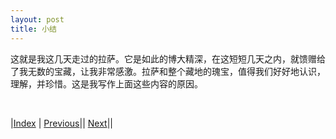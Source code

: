 ```yaml
---
layout: post
title: 小结
---
```


这就是我这几天走过的拉萨。它是如此的博大精深，在这短短几天之内，就馈赠给了我无数的宝藏，让我非常感激。拉萨和整个藏地的瑰宝，值得我们好好地认识，理解，并珍惜。这是我写作上面这些内容的原因。

<br/>

|[Index](../) | [Previous](36-houshan)|| [Next](../5-linzhi/51-linzhi)||